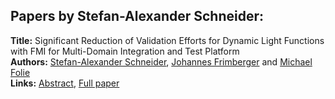 <h2>Papers by Stefan-Alexander Schneider:</h2>
<p>
<b>Title:</b> Significant Reduction of Validation Efforts for Dynamic Light Functions with FMI for Multi-Domain Integration and Test Platform<br />
<b>Authors:</b> <a href="../authors/author_279.html">Stefan-Alexander Schneider</a>, <a href="../authors/author_96.html">Johannes Frimberger</a> and <a href="../authors/author_92.html">Michael Folie</a><br />
<b>Links:</b> <a href="../abstracts/abstract_42.pdf">Abstract</a>, <a href="../submissions/ECP14096395_SchneiderFrimbergerFolie.pdf">Full paper</a>
</p>